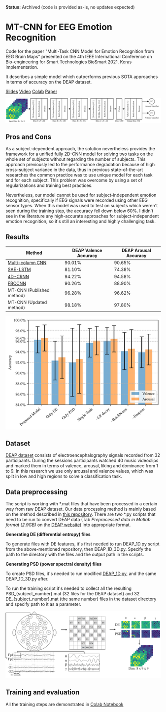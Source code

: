 **Status:** Archived (code is provided as-is, no updates expected)

# MT-CNN for EEG Emotion Recognition
Code for the paper "Multi-Task CNN Model for Emotion Recognition from EEG Brain Maps" presented on the 4th IEEE International Conference on Bio-engineering for Smart Technologies BioSmart 2021. Keras implementation.

It describes a simple model which outperforms previous SOTA approaches in terms of accuracy on the DEAP dataset.

[Slides](https://github.com/dolphin-in-a-coma/multi-task-cnn-eeg-emotion/blob/main/MT_CNN.pdf) 
[Video](https://www.youtube.com/watch?v=86spmxqTg3k&ab_channel=EvgeniiRudakov)
[Colab](https://colab.research.google.com/github/dolphin-in-a-coma/multi-task-cnn-eeg-emotion/blob/main/Training.ipynb)
[Paper](https://cntr.click/1SVGkjr) 

![Model Structure](graphics/model_structure_hor_tnr.png "Detail of layers composing the Multi-task CNN with input dimension, tensor dimension after each block and output dimension before classification")
## Pros and Cons

As a subject-dependent approach, the solution nevertheless provides the framework for a unified fully 2D-CNN model for solving two tasks on the whole set of subjects without regarding the number of subjects. This approach previously led to the performance degradation because of high cross-subject variance in the data, thus in previous state-of-the-art researches the common practice was to use unique model for each task and for each subject. This problem was overcome by using a set of regularizations and training best practices.

Nevertheless, our model cannot be used for subject-independent emotion recognition, specifically if EEG signals were recorded using other EEG sensor types. When this model was used to test on subjects which weren't seen during the training step, the accuracy fell down below 60%. I didn't see in the literature any high-accurate approaches for subject-independent emotion recognition, so it's still an interesting and highly challenging task.

## Results
| Method                                                                                                                                     | DEAP Valence Accuracy | DEAP Arousal Accuracy|
|--------------------------------------------------------------------------------------------------------------------------------------------|---------------------|-------|
| [Multi-column CNN](https://www.mdpi.com/1424-8220/19/21/4736)                                                                              | 90.01%              | 90.65%|
| [SAE-LSTM](https://www.frontiersin.org/articles/10.3389/fnbot.2019.00037/full)                                                             | 81.10%              | 74.38%|
| [4D-CRNN](https://www.researchgate.net/publication/344371728_EEG-based_emotion_recognition_using_4D_convolutional_recurrent_neural_network)| 94.22%              | 94.58%|
| [FBCCNN](https://www.hindawi.com/journals/cmmm/2021/2520394/)                                                                              | 90.26%              | 88.90%|
| MT-CNN (Published method)                                                                                                                  | 96.28%              | 96.62%|
| MT-CNN (Updated method)                                                                                                                    | 98.18%              | 97.80%|

![Ablation Studies](graphics/ablation_studies_tnr.png "Ablation studies on different input features, regularization methods and the use of the multi-task learning principle. “–” denotes the ablation on specific regularization methods.")

## Dataset
[DEAP dataset](https://www.eecs.qmul.ac.uk/mmv/datasets/deap/) consists of electroencephalography signals recorded from 32 participants. During the sessions participants watched 40 music videoclips and marked them in terms of valence, arousal, liking and dominance from 1 to 9. In this research we use only arousal and valence values, which was split in low and high regions to solve a classification task.


## Data preprocessing
The script is working with *.mat files that have been processed in a certain way from raw DEAP dataset. Our data processing method is mainly based on the method described in [this repository](https://github.com/shark-in-a-coma/4D-CRNN/tree/master/DEAP). There are two *.py scripts that need to be run to convert DEAP data (Tab _Preprocessed data in Matlab format (2.9GB)_ on the [DEAP website](https://www.eecs.qmul.ac.uk/mmv/datasets/deap/download.html)) into appropriate format. 

**Generating DE (differential entropy) files**

To generate files with DE features, it's first needed to run DEAP_1D.py script from the above-mentioned repository, then DEAP_1D_3D.py. Specify the path to the directory with the files and the output path in the scripts.

**Generating PSD (power spectral density) files**

To create PSD files, it's needed to run modified [DEAP_1D.py](https://github.com/shark-in-a-coma/4D-CRNN/blob/psd_generation/DEAP/DEAP_1D.py), and the same DEAP_1D_3D.py after.

To run the training script it's needed to collect all the resulting PSD_{subject_number}.mat (32 files for the DEAP dataset) and 32 DE_{subject_number}.mat (the same number) files in the dataset directory and specify path to it as a parameter. 

![Brain maps](graphics/brainmaps.png " Flowchart of 2D brain maps creation with electrodes location on the scalp, electrodes location on brain maps, extraction of frequency bands, representation of DE and PSD brain maps for each bands and representation of stacked 2D brain maps")


## Training and evaluation

All the training steps are demonstrated in [Colab Notebook](https://colab.research.google.com/github/dolphin-in-a-coma/multi-task-cnn-eeg-emotion/blob/main/Training.ipynb)
